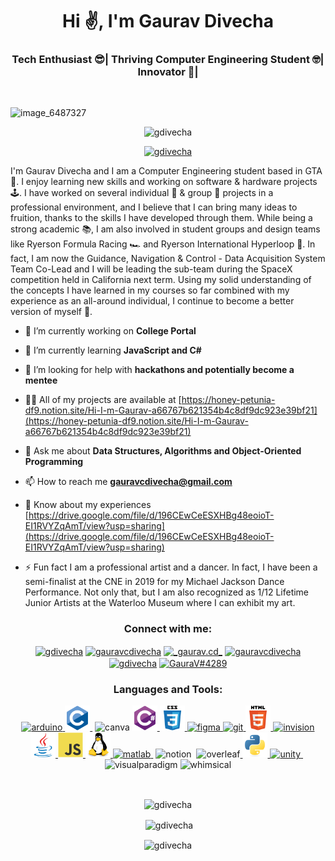 <h1 align="center">Hi ✌️, I'm Gaurav Divecha</h1>
<h3 align="center">Tech Enthusiast 😎| Thriving Computer Engineering Student 🤓| Innovator 🤖|</h3> 
<br/>

![image_6487327](https://user-images.githubusercontent.com/91444858/165878548-c7976160-2387-40be-98aa-849b3c30e196.JPG)

<p align="center"> <img src="https://komarev.com/ghpvc/?username=gdivecha&label=Profile%20views&color=0e75b6&style=flat" alt="gdivecha" /> </p>

<p align="center"> <a href="https://github.com/ryo-ma/github-profile-trophy"> <img src="https://github-profile-trophy.vercel.app/?username=gdivecha" alt="gdivecha" /></a> </p>

I'm Gaurav Divecha and I am a Computer Engineering student based in GTA 🏫. I enjoy learning new skills and working on software & hardware projects 🕹️. I have worked on several individual 👤 & group 👥 projects in a professional environment, and I believe that I can bring many ideas to fruition, thanks to the skills I have developed through them. While being a strong academic 📚, I am also involved in student groups and design teams like Ryerson Formula Racing 🏎️ and Ryerson International Hyperloop 🚄. In fact, I am now the Guidance, Navigation & Control - Data Acquisition System Team Co-Lead and I will be leading the sub-team during the SpaceX competition held in California next term. Using my solid understanding of the concepts I have learned in my courses so far combined with my experience as an all-around individual, I continue to become a better version of myself 🦾.

- 🔭 I’m currently working on **College Portal**

- 🌱 I’m currently learning **JavaScript and C#**

- 🤝 I’m looking for help with **hackathons and potentially become a mentee**

- 👨‍💻 All of my projects are available at [https://honey-petunia-df9.notion.site/Hi-I-m-Gaurav-a66767b621354b4c8df9dc923e39bf21](https://honey-petunia-df9.notion.site/Hi-I-m-Gaurav-a66767b621354b4c8df9dc923e39bf21)

- 💬 Ask me about **Data Structures, Algorithms and Object-Oriented Programming**

- 📫 How to reach me **gauravcdivecha@gmail.com**

- 📄 Know about my experiences [https://drive.google.com/file/d/196CEwCeESXHBg48eoioT-EI1RVYZqAmT/view?usp=sharing](https://drive.google.com/file/d/196CEwCeESXHBg48eoioT-EI1RVYZqAmT/view?usp=sharing)

- ⚡ Fun fact I am a professional artist and a dancer. In fact, I have been a semi-finalist at the CNE in 2019 for my Michael Jackson Dance Performance. Not only that, but I am also recognized as 1/12 Lifetime Junior Artists at the Waterloo Museum where I can exhibit my art.

<h3 align="center">Connect with me:</h3>
<p align="center">
<a href="https://codepen.io/gdivecha" target="blank"><img align="center" src="https://raw.githubusercontent.com/rahuldkjain/github-profile-readme-generator/master/src/images/icons/Social/codepen.svg" alt="gdivecha" height="30" width="40" /></a>
<a href="https://linkedin.com/in/gauravcdivecha" target="blank"><img align="center" src="https://raw.githubusercontent.com/rahuldkjain/github-profile-readme-generator/master/src/images/icons/Social/linked-in-alt.svg" alt="gauravcdivecha" height="30" width="40" /></a>
<a href="https://instagram.com/_gaurav.cd_" target="blank"><img align="center" src="https://raw.githubusercontent.com/rahuldkjain/github-profile-readme-generator/master/src/images/icons/Social/instagram.svg" alt="_gaurav.cd_" height="30" width="40" /></a>
<a href="https://www.hackerrank.com/gauravcdivecha" target="blank"><img align="center" src="https://raw.githubusercontent.com/rahuldkjain/github-profile-readme-generator/master/src/images/icons/Social/hackerrank.svg" alt="gauravcdivecha" height="30" width="40" /></a>
<a href="https://www.leetcode.com/gdivecha" target="blank"><img align="center" src="https://raw.githubusercontent.com/rahuldkjain/github-profile-readme-generator/master/src/images/icons/Social/leet-code.svg" alt="gdivecha" height="30" width="40" /></a>
<a href="https://discord.gg/GauraV#4289" target="blank"><img align="center" src="https://raw.githubusercontent.com/rahuldkjain/github-profile-readme-generator/master/src/images/icons/Social/discord.svg" alt="GauraV#4289" height="30" width="40" /></a>
</p>

<h3 align="center">Languages and Tools:</h3>
<p align="center"> <a href="https://www.arduino.cc/" target="_blank" rel="noreferrer"> <img src="https://cdn.worldvectorlogo.com/logos/arduino-1.svg" alt="arduino" width="40" height="40"/> </a> <a href="https://www.cprogramming.com/" target="_blank" rel="noreferrer"> <img src="https://raw.githubusercontent.com/devicons/devicon/master/icons/c/c-original.svg" alt="c" width="40" height="40"/> </a>&nbsp;<img src="https://cdn-images-1.medium.com/max/1200/1*A6kkoOVJVpXPWewg8axc5w.png" alt="canva" width="40" height="40"/> <a href="https://www.w3schools.com/cs/" target="_blank" rel="noreferrer"> <img src="https://raw.githubusercontent.com/devicons/devicon/master/icons/csharp/csharp-original.svg" alt="csharp" width="40" height="40"/> </a> <a href="https://www.w3schools.com/css/" target="_blank" rel="noreferrer"> <img src="https://raw.githubusercontent.com/devicons/devicon/master/icons/css3/css3-original-wordmark.svg" alt="css3" width="40" height="40"/> </a> <a href="https://www.figma.com/" target="_blank" rel="noreferrer"> <img src="https://www.vectorlogo.zone/logos/figma/figma-icon.svg" alt="figma" width="40" height="40"/> </a> <a href="https://git-scm.com/" target="_blank" rel="noreferrer"> <img src="https://www.vectorlogo.zone/logos/git-scm/git-scm-icon.svg" alt="git" width="40" height="40"/> </a> <a href="https://www.w3.org/html/" target="_blank" rel="noreferrer"> <img src="https://raw.githubusercontent.com/devicons/devicon/master/icons/html5/html5-original-wordmark.svg" alt="html5" width="40" height="40"/> </a> <a href="https://www.invisionapp.com/" target="_blank" rel="noreferrer"> <img src="https://www.vectorlogo.zone/logos/invisionapp/invisionapp-icon.svg" alt="invision" width="40" height="40"/> </a> <a href="https://www.java.com" target="_blank" rel="noreferrer"> <img src="https://raw.githubusercontent.com/devicons/devicon/master/icons/java/java-original.svg" alt="java" width="40" height="40"/> </a> <a href="https://developer.mozilla.org/en-US/docs/Web/JavaScript" target="_blank" rel="noreferrer"> <img src="https://raw.githubusercontent.com/devicons/devicon/master/icons/javascript/javascript-original.svg" alt="javascript" width="40" height="40"/> </a> <a href="https://www.linux.org/" target="_blank" rel="noreferrer"> <img src="https://raw.githubusercontent.com/devicons/devicon/master/icons/linux/linux-original.svg" alt="linux" width="40" height="40"/> </a> <a href="https://www.mathworks.com/" target="_blank" rel="noreferrer"> <img src="https://upload.wikimedia.org/wikipedia/commons/2/21/Matlab_Logo.png" alt="matlab" width="40" height="40"/> </a>&nbsp;<img src="https://apksshare.com/wp-content/uploads/2021/06/Notion-Notes-Tasks-Wikis-APK-MOD-Premium-Download-0.6.112.png" alt="notion" width="40" height="40"/>&nbsp; <img src="https://images.ctfassets.net/nrgyaltdicpt/2OlBbaO7oEFSmTVpreHlkb/66a1b6eb1a10b372557ddbdd0e7099c7/ologo_square_colour_green_bg.png" alt="overleaf" width="40" height="40"/><a href="https://www.python.org" target="_blank" rel="noreferrer"> <img src="https://raw.githubusercontent.com/devicons/devicon/master/icons/python/python-original.svg" alt="python" width="40" height="40"/> </a> <a href="https://unity.com/" target="_blank" rel="noreferrer"> <img src="https://www.vectorlogo.zone/logos/unity3d/unity3d-icon.svg" alt="unity" width="40" height="40"/> </a>&nbsp;<img src="https://dl2.macupdate.com/images/icons256/16945.png?time=1618907402" alt="visualparadigm" width="40" height="40"/>&nbsp;<img src="https://assets1.sorryapp.com/brand_logos/files/000/009/445/original/Whimsical_%E2%80%93_Icon_2x_copy.png?1604653031" alt="whimsical" width="40" height="40"/></p>

<br/>
<p align="center"><img align="center" src="https://github-readme-stats.vercel.app/api/top-langs?username=gdivecha&show_icons=true&locale=en&layout=compact" alt="gdivecha" width="100"/></p>

<p align="center">&nbsp;<img align="center" src="https://github-readme-stats.vercel.app/api?username=gdivecha&show_icons=true&locale=en" alt="gdivecha" /></p>

<p align="center"><img align="center" src="https://github-readme-streak-stats.herokuapp.com/?user=gdivecha&" alt="gdivecha" /></p>

